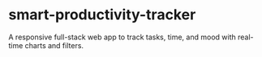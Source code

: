 # smart-productivity-tracker
A responsive full-stack web app to track tasks, time, and mood with real-time charts and filters.
